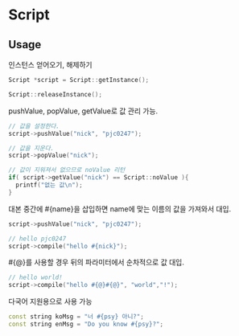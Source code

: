 Script
======


Usage
----

인스턴스 얻어오기, 해제하기
```C++
Script *script = Script::getInstance();

Script::releaseInstance();
```



pushValue, popValue, getValue로 값 관리 가능.

```C++
// 값을 설정한다.
script->pushValue("nick", "pjc0247");

// 값을 지운다.
script->popValue("nick");

// 값이 지워져서 없으므로 noValue 리턴
if( script->getValue("nick") == Script::noValue ){
  printf("없는 값\n");
}
```



대본 중간에 #{name}을 삽입하면 name에 맞는 이름의 값을 가져와서 대입.
```C++
script->pushValue("nick", "pjc0247");

// hello pjc0247
script->compile("hello #{nick}");
```




 #{@}를 사용할 경우 뒤의 파라미터에서 순차적으로 값 대입.
```C++
// hello world!
script->compile("hello #{@}#{@}", "world","!");
```




다국어 지원용으로 사용 가능

```C++
const string koMsg = "너 #{psy} 아니?";
const string enMsg = "Do you know #{psy}?";
```
